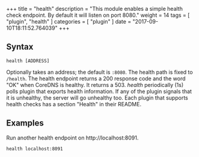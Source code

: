 +++
title = "health"
description = "This module enables a simple health check endpoint. By default it will listen on port 8080."
weight = 14
tags = [ "plugin", "health" ]
categories = [ "plugin" ]
date = "2017-09-10T18:11:52.764039"
+++

## Syntax

~~~
health [ADDRESS]
~~~

Optionally takes an address; the default is `:8080`. The health path is fixed to `/health`. The
health endpoint returns a 200 response code and the word "OK" when CoreDNS is healthy. It returns
a 503. *health* periodically (1s) polls plugin that exports health information. If any of the
plugin signals that it is unhealthy, the server will go unhealthy too. Each plugin that
supports health checks has a section "Health" in their README.

## Examples

Run another health endpoint on http://localhost:8091.

~~~
health localhost:8091
~~~
